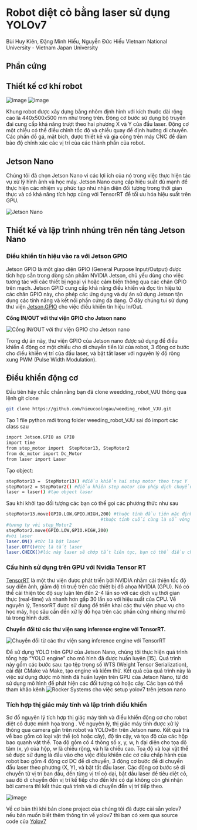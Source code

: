 

# Robot diệt cỏ bằng laser sử dụng YOLOv7
Bùi Huy Kiên, Đặng Minh Hiếu, Nguyễn Đức Hiếu
Vietnam National University - Vietnam Japan University

## Phần cứng
## Thiết kế cơ khí robot
![image](https://github.com/hieucoolngau/weeding_robot_VJU/assets/116575807/b06b9b51-81ca-4d7b-93e1-a3907dbaaed6)
![image](https://github.com/hieucoolngau/weeding_robot_VJU/assets/116575807/387167cd-3ce1-4838-8fcb-3947122b7848)

Khung robot được xây dựng bằng nhôm định hình với kích thước dài rộng cao là 440x500x500 mm như trong trên. Động cơ bước sử dụng bộ truyền đai cung cấp khả năng trượt theo hai phương X và Y của đầu laser. Động cơ một chiều có thể điều chỉnh tốc độ và chiều quay để định hướng di chuyển. Các phần đồ gá, mặt bích, được thiết kế và gia công trên máy CNC để đảm bảo độ chính xác các vị trí của các thành phần của robot. 

## Jetson Nano 
Chúng tôi đã chọn Jetson Nano vì các lợi ích của nó trong việc thực hiện tác vụ xử lý hình ảnh và học máy. Jetson Nano cung cấp hiệu suất đủ mạnh để thực hiện các nhiệm vụ phức tạp như nhận diện đối tượng trong thời gian thực và có khả năng tích hợp cùng với TensorRT để tối ưu hóa hiệu suất trên GPU.

![Jetson Nano](https://github.com/hieucoolngau/weeding_robot_VJU/assets/116575807/cb74fe7e-9f46-47e6-b75f-34ba33065e3e)

## Thiết kế và lập trình nhúng trên nền tảng Jetson Nano
### Điều khiển tín hiệu vào ra với Jetson GPIO
Jetson GPIO là một giao diện GPIO (General Purpose Input/Output) được tích hợp sẵn trong dòng sản phẩm NVIDIA Jetson, chủ yếu dùng cho việc tương tác với các thiết bị ngoại vi hoặc cảm biến thông qua các chân GPIO trên mạch. Jetson GPIO cung cấp khả năng điều khiển và đọc tín hiệu từ các chân GPIO này, cho phép các ứng dụng và dự án sử dụng Jetson tận dụng các tính năng và kết nối phần cứng đa dạng.
Ở đây chúng tui sử dụng thư viện [Jetson.GPIO](https://github.com/NVIDIA/jetson-gpio) cho việc điều khiển tín hiệu In/Out. 

**Cổng IN/OUT với thư viện GPIO cho Jetson nano**

![Cổng IN/OUT với thư viện GPIO cho Jetson nano](https://github.com/hieucoolngau/weeding_robot_VJU/assets/116575807/0c86d889-10a6-411b-939b-e5e7563db116)

Trong dự án này, thư viện GPIO của Jetson nano được sử dụng để điều khiển 4 động cơ một chiều cho di chuyển tiến lùi của robot, 3 động cơ bước cho điều khiển vị trí của đầu laser, và bật tắt laser với nguyên lý độ rộng xung PWM (Pulse Width Modulation).

## Điều khiển động cơ
Đầu tiên hãy chắc chắn rằng bạn đã clone weedding_robot_VJU thông qua lệnh git clone
```bash
git clone https://github.com/hieucoolngau/weeding_robot_VJU.git
```
Tạo 1 file python mới trong folder weeding_robot_VJU sai đó import các class sau
```bash
import Jetson.GPIO as GPIO
import time
from step_motor import  StepMotor13, StepMotor2
from dc_motor import Dc_Motor
from laser import Laser
```
Tạo object:
```bash
stepMotor13 =  StepMotor13() #điều khiển hai step motor theo trục Y
stepMotor2 = StepMotor2() #điều khiên step motor cho phép dịch chuyển laser đến vị trí chọn
laser = laser() #tạo object laser
```
Sau khi khởi tạo đối tượng các bạn có thể gọi các phương thức như sau
```bash
stepMotor13.move(GPIO.LOW,GPIO.HIGH,200) #thuộc tính đầu tiên mặc định là LOW, thuộc tính thứ là HIGH đại diện cho direction bạn có thể đổi chiều quay bằng cách chuyển HIGH thành LOW,
                                    #thuộc tính cuối cùng là số vòng lặp,vòng lặp càng lớn thì step motor quay cảng lâu
#tương tự với step_Motor2
stepMotor2.move(GPIO.LOW,GPIO.HIGH,200)
#với laser
laser.ON() #tức là bật laser
laser.OFF()#tức là tắt laser
laser.CHECK()#lúc này laser sẽ chớp tắt liên tục, bạn có thể điều chỉnh thời gian chớp tắt của laser
```


### Cấu hình sử dụng trên GPU với Nvidia Tensor RT
[TensorRT](https://developer.nvidia.com/tensorrt) là một thư viện được phát triển bởi NVIDIA nhằm cải thiện tốc độ suy diễn ảnh, giảm độ trì truệ trên các thiết bị đồ ahọa NVIDIA (GPU). Nó có thể cải thiện tốc độ suy luận lên đến 2-4 lần so với các dịch vụ thời gian thực (real-time) và nhanh hơn gấp 30 lần so với hiệu suất của CPU. Về nguyên lý, TensorRT được sử dụng để triển khai các thư viện phục vụ cho học máy, học sâu cần đến xử lý đồ họa trên các phần cứng nhúng như mô tả trong hình dưới.

**Chuyển đổi từ các thư viện sang inference engine với TensorRT.**

![Chuyển đổi từ các thư viện sang inference engine với TensorRT](https://github.com/hieucoolngau/weeding_robot_VJU/assets/116575807/01c0779b-11cd-4fec-860a-ee61b4c7fde4)


Để sử dụng YOLO trên GPU của Jetson Nano, chúng tôi thực hiện quá trình tổng hợp “YOLO engine” cho mô hình đã được huấn luyện [15]. Quá trình này gồm các bước sau: tạo tệp trọng số WTS (Weight Tensor Serialization), cài đặt CMake và Make, tạo engine và kiểm thử. Kết quả của quá trình này là việc sử dụng được mô hình đã huấn luyện trên GPU của Jetson Nano, từ đó sử dụng mô hình để phát hiện các đối tượng cỏ hoặc cây.
Các bạn có thể tham khảo kênh ![Rocker Systems](https://www.youtube.com/watch?v=n9BSrfqpVFA&t=177s) cho việc setup yolov7 trên jetson nano

### Tích hợp thị giác máy tính và lập trình điều khiển 
Sơ đồ nguyên lý tích hợp thị giác máy tính và điều khiển động cơ cho robot diệt cỏ được minh họa trong . Về nguyên lý, thị giác máy tính được xử lý thông qua camera gắn trên robot và YOLOv8n trên Jetson nano. Kết quả trả về bao gồm có loại vật thể (cỏ hoặc cây), độ tin cậy, và tọa độ của các hộp bao quanh vật thể. Tọa độ gồm có 4 thông số x, y, w, h đại diện cho tọa độ tâm (x, y) của hộp, w là chiều rộng, và h là chiều cao. Tọa độ và loại vật thể sẽ được sử dụng là đầu vào cho việc điều khiển các cơ cấu chấp hành của robot bao gồm 4 động cơ DC để di chuyển, 3 động cơ bước để di chuyển đầu laser theo phương (X, Y), và bật tắt đầu laser. Các động cơ bước sẽ di chuyển từ vị trí ban đầu, đến từng vị trí cỏ dại, bật đầu laser để tiêu diệt cỏ, sau đó di chuyển đến vị trí kế tiếp cho đến khi cỏ dại không còn ghi nhận bởi camera thì kết thúc quá trình và di chuyển đến vị trí tiếp theo. 

![image](https://github.com/hieucoolngau/weeding_robot_VJU/assets/116575807/238d0fab-9a68-4921-8264-57596c65db17)

Về cơ bản thì khi bản clone project của chúng tôi đã được cài sẵn yolov7 nếu bản muốn biết thêm thông tin về yolov7 thì bạn có xem qua 
source code của [Yolov7](https://github.com/WongKinYiu/yolov7)
